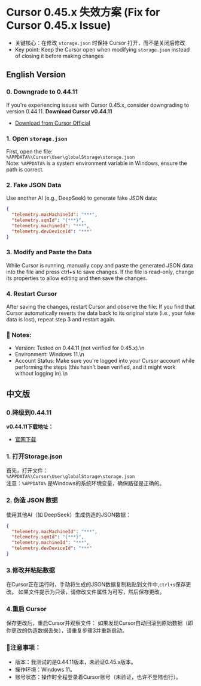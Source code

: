 # Cursor 0.45.x 失效方案 (Fix for Cursor 0.45.x Issue)
* 关键核心：在修改 `storage.json` 时保持 Cursor 打开，而不是关闭后修改
* Key point: Keep the Cursor open when modifying `storage.json` instead of closing it before making changes

## English Version
### 0. Downgrade to 0.44.11
If you're experiencing issues with Cursor 0.45.x, consider downgrading to version 0.44.11.
**Download Cursor v0.44.11**
- [Download from Cursor Official](https://downloader.cursor.sh/builds/250103fqxdt5u9z/windows/nsis/x64)

### 1. Open `storage.json`
First, open the file:  
`%APPDATA%\Cursor\User\globalStorage\storage.json`  
Note: `%APPDATA%` is a system environment variable in Windows, ensure the path is correct.

### 2. Fake JSON Data
Use another AI (e.g., DeepSeek) to generate fake JSON data:  
```json
{
  "telemetry.macMachineId": "***", 
  "telemetry.sqmId": "{***}", 
  "telemetry.machineId": "***", 
  "telemetry.devDeviceId": "***"
}
```

### 3. Modify and Paste the Data
While Cursor is running, manually copy and paste the generated JSON data into the file and press ctrl+s to save changes.
If the file is read-only, change its properties to allow editing and then save the changes.

### 4. Restart Cursor
After saving the changes, restart Cursor and observe the file:
If you find that Cursor automatically reverts the data back to its original state (i.e., your fake data is lost), repeat step 3 and restart again.

### 🚀 Notes:
- Version: Tested on 0.44.11 (not verified for 0.45.x).\n
- Environment: Windows 11.\n
- Account Status: Make sure you're logged into your Cursor account while performing the steps (this hasn't been verified, and it might work without logging in).\n


## 中文版

### 0.降级到0.44.11
**v0.44.11下载地址：**
- [官网下载](https://downloader.cursor.sh/builds/250103fqxdt5u9z/windows/nsis/x64)

### 1. 打开Storage.json
首先，打开文件：  
`%APPDATA%\Cursor\User\globalStorage\storage.json`  
注意：`%APPDATA%` 是Windows的系统环境变量，确保路径是正确的。

### 2. 伪造 JSON 数据
使用其他AI（如 DeepSeek）生成伪造的JSON数据：  
```json
{
  "telemetry.macMachineId": "***", 
  "telemetry.sqmId": "{***}", 
  "telemetry.machineId": "***", 
  "telemetry.devDeviceId": "***"
}
```

### 3.修改并粘贴数据
在Cursor正在运行时，手动将生成的JSON数据复制粘贴到文件中,`ctrl+s`保存更改。
如果文件提示为只读，请修改文件属性为可写，然后保存更改。

### 4.重启 Cursor
保存更改后，重启Cursor并观察文件：
如果发现Cursor自动回滚到原始数据（即你更改的伪造数据丢失），请重复步骤3并重新启动。

### 🚀注意事项：
- 版本：我测试的是0.44.11版本，未验证0.45.x版本。
- 操作环境：Windows 11。 
- 账号状态：操作时全程登录着Cursor账号（未验证，也许不登陆也行）。


